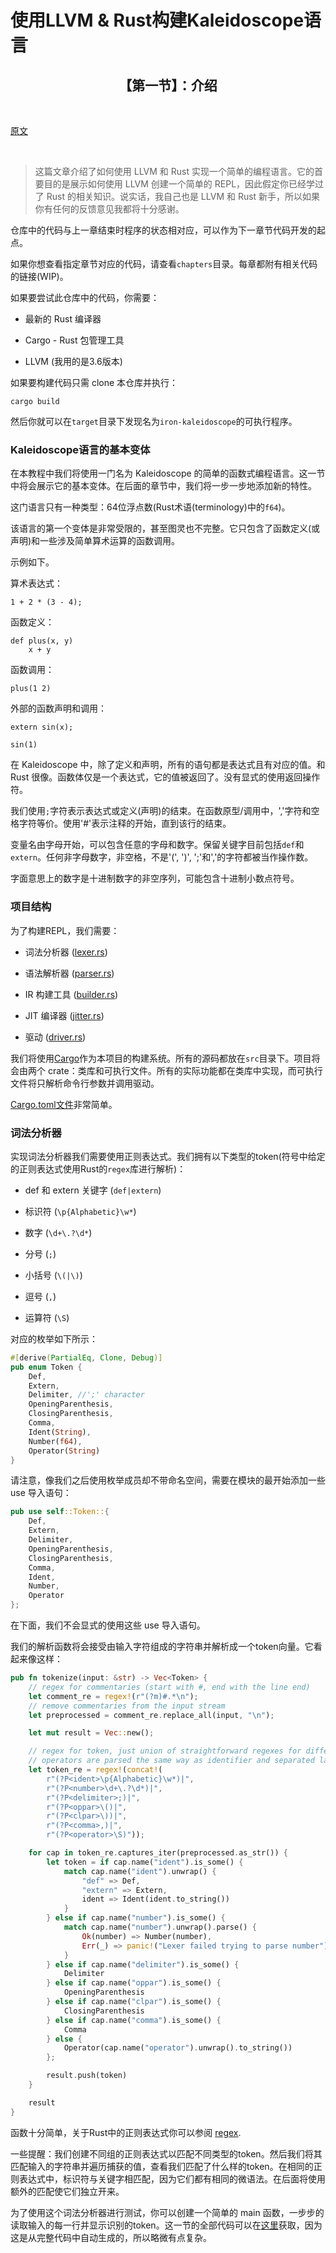 # 使用LLVM & Rust构建Kaleidoscope语言

<h2 align="center">【第一节】：介绍</h2>

</br>

[原文](https://github.com/jauhien/iron-kaleidoscope)

</br>

> 这篇文章介绍了如何使用 LLVM 和 Rust 实现一个简单的编程语言。它的首要目的是展示如何使用 LLVM 创建一个简单的 REPL，因此假定你已经学过了 Rust 的相关知识。说实话，我自己也是 LLVM 和 Rust 新手，所以如果你有任何的反馈意见我都将十分感谢。

仓库中的代码与上一章结束时程序的状态相对应，可以作为下一章节代码开发的起点。

如果你想查看指定章节对应的代码，请查看`chapters`目录。每章都附有相关代码的链接(WIP)。

如果要尝试此仓库中的代码，你需要：

* 最新的 Rust 编译器

* Cargo - Rust 包管理工具

* LLVM (我用的是3.6版本)

如果要构建代码只需 clone 本仓库并执行：

```
cargo build
```

然后你就可以在`target`目录下发现名为`iron-kaleidoscope`的可执行程序。

### Kaleidoscope语言的基本变体

在本教程中我们将使用一门名为 Kaleidoscope 的简单的函数式编程语言。这一节中将会展示它的基本变体。在后面的章节中，我们将一步一步地添加新的特性。

这门语言只有一种类型：64位浮点数(Rust术语(terminology)中的`f64`)。

该语言的第一个变体是非常受限的，甚至图灵也不完整。它只包含了函数定义(或声明)和一些涉及简单算术运算的函数调用。

示例如下。

算术表达式：

```
1 + 2 * (3 - 4);
```

函数定义：

```
def plus(x, y)
    x + y
```

函数调用：

```
plus(1 2)
```

外部的函数声明和调用：

```
extern sin(x);

sin(1)
```

在 Kaleidoscope 中，除了定义和声明，所有的语句都是表达式且有对应的值。和 Rust 很像。函数体仅是一个表达式，它的值被返回了。没有显式的使用返回操作符。

我们使用`;`字符表示表达式或定义(声明)的结束。在函数原型/调用中，','字符和空格字符等价。使用'#'表示注释的开始，直到该行的结束。

变量名由字母开始，可以包含任意的字母和数字。保留关键字目前包括`def`和`extern`。任何非字母数字，非空格，不是'(', ')', ';'和','的字符都被当作操作数。 

字面意思上的数字是十进制数字的非空序列，可能包含十进制小数点符号。

### 项目结构

为了构建REPL，我们需要：

* 词法分析器 ([lexer.rs](https://github.com/jauhien/iron-kaleidoscope/blob/master/src/lexer.rs))

* 语法解析器 ([parser.rs](https://github.com/jauhien/iron-kaleidoscope/blob/master/src/parser.rs))

* IR 构建工具 ([builder.rs](https://github.com/jauhien/iron-kaleidoscope/blob/master/src/builder.rs))

* JIT 编译器 ([jitter.rs](https://github.com/jauhien/iron-kaleidoscope/blob/master/src/jitter.rs))

* 驱动 ([driver.rs](https://github.com/jauhien/iron-kaleidoscope/blob/master/src/driver.rs))

我们将使用[Cargo](http://doc.crates.io/)作为本项目的构建系统。所有的源码都放在`src`目录下。项目将会由两个 crate：类库和可执行文件。所有的实际功能都在类库中实现，而可执行文件将只解析命令行参数并调用驱动。

[Cargo.toml文件](https://github.com/jauhien/iron-kaleidoscope/blob/master/Cargo.toml)非常简单。

### 词法分析器

实现词法分析器我们需要使用正则表达式。我们拥有以下类型的token(符号中给定的正则表达式使用Rust的`regex`库进行解析)：

* def 和 extern 关键字 (`def|extern`)

* 标识符 (`\p{Alphabetic}\w*`)

* 数字 (`\d+\.?\d*`)

* 分号 (`;`)

* 小括号 (`\(|\)`)

* 逗号 (`,`)

* 运算符 (`\S`)

对应的枚举如下所示：

```rust
#[derive(PartialEq, Clone, Debug)]
pub enum Token {
    Def,
    Extern,
    Delimiter, //';' character
    OpeningParenthesis,
    ClosingParenthesis,
    Comma,
    Ident(String),
    Number(f64),
    Operator(String)
}
```

请注意，像我们之后使用枚举成员却不带命名空间，需要在模块的最开始添加一些 use 导入语句：

```rust
pub use self::Token::{
    Def,
    Extern,
    Delimiter,
    OpeningParenthesis,
    ClosingParenthesis,
    Comma,
    Ident,
    Number,
    Operator
};
```

在下面，我们不会显式的使用这些 use 导入语句。

我们的解析函数将会接受由输入字符组成的字符串并解析成一个token向量。它看起来像这样：

```rust
pub fn tokenize(input: &str) -> Vec<Token> {
    // regex for commentaries (start with #, end with the line end)
    let comment_re = regex!(r"(?m)#.*\n");
    // remove commentaries from the input stream
    let preprocessed = comment_re.replace_all(input, "\n");

    let mut result = Vec::new();

    // regex for token, just union of straightforward regexes for different token types
    // operators are parsed the same way as identifier and separated later
    let token_re = regex!(concat!(
        r"(?P<ident>\p{Alphabetic}\w*)|",
        r"(?P<number>\d+\.?\d*)|",
        r"(?P<delimiter>;)|",
        r"(?P<oppar>\()|",
        r"(?P<clpar>\))|",
        r"(?P<comma>,)|",
        r"(?P<operator>\S)"));

    for cap in token_re.captures_iter(preprocessed.as_str()) {
        let token = if cap.name("ident").is_some() {
            match cap.name("ident").unwrap() {
                "def" => Def,
                "extern" => Extern,
                ident => Ident(ident.to_string())
            }
        } else if cap.name("number").is_some() {
            match cap.name("number").unwrap().parse() {
                Ok(number) => Number(number),
                Err(_) => panic!("Lexer failed trying to parse number")
            }
        } else if cap.name("delimiter").is_some() {
            Delimiter
        } else if cap.name("oppar").is_some() {
            OpeningParenthesis
        } else if cap.name("clpar").is_some() {
            ClosingParenthesis
        } else if cap.name("comma").is_some() {
            Comma
        } else {
            Operator(cap.name("operator").unwrap().to_string())
        };

        result.push(token)
    }

    result
}
```

函数十分简单，关于Rust中的正则表达式你可以参阅 [regex](http://doc.rust-lang.org/regex/).

一些提醒：我们创建不同组的正则表达式以匹配不同类型的token。然后我们将其匹配输入的字符串并遍历捕获的值，查看我们匹配了什么样的token。在相同的正则表达式中，标识符与关键字相匹配，因为它们都有相同的微语法。在后面将使用额外的匹配使它们独立开来。

为了使用这个词法分析器进行测试，你可以创建一个简单的 main 函数，一步步的读取输入的每一行并显示识别的token。这一节的全部代码可以在[这里](https://github.com/jauhien/iron-kaleidoscope/tree/master/chapters/0)获取，因为这是从完整代码中自动生成的，所以略微有点复杂。